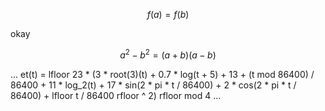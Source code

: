 $$
f(a)=f(b)
$$

okay

$$
a^2 - b^2 = (a+b)(a-b)
$$

... et(t) = lfloor 23 * (3 * root(3)(t) + 0.7 * log(t + 5) + 13 + (t mod 86400) / 86400 + 11 * log_2(t) + 17 * sin(2 * pi * t / 86400) + 2 * cos(2 * pi * t / 86400) + lfloor t / 86400 rfloor ^ 2) rfloor mod 4 ...
